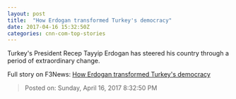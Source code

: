 ```yaml
---
layout: post
title:  "How Erdogan transformed Turkey's democracy"
date: 2017-04-16 15:32:50Z
categories: cnn-com-top-stories
---
```


Turkey's President Recep Tayyip Erdogan has steered his country through a period of extraordinary change.


Full story on F3News: [How Erdogan transformed Turkey's democracy](http://www.f3nws.com/n/HEFpUJ)

> Posted on: Sunday, April 16, 2017 8:32:50 PM
